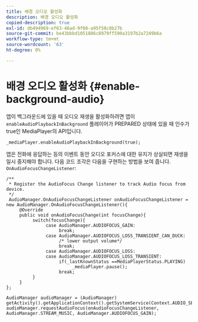 ```yaml
---
title: 배경 오디오 활성화
description: 배경 오디오 활성화
copied-description: true
exl-id: db494969-ef63-46ad-9f08-a95f58c8b27b
source-git-commit: be43bbbd1051886c8979ff590a3197b2a7249b6a
workflow-type: tm+mt
source-wordcount: '63'
ht-degree: 0%

---
```


# 배경 오디오 활성화 {#enable-background-audio}

앱이 백그라운드에 있을 때 오디오 재생을 활성화하려면 앱이 `enableAudioPlaybackInBackground` 플레이어가 PREPARED 상태에 있을 때 인수가 true인 MediaPlayer의 API입니다.

```
_mediaPlayer.enableAudioPlaybackInBackground(true);
```

앱은 전화에 응답하는 등의 이벤트 동안 오디오 포커스에 대한 유지가 상실되면 재생을 일시 중지해야 합니다. 다음 코드 조각은 다음을 구현하는 방법을 보여 줍니다. `OnAudioFocusChangeListener`:

```
/** 
 * Register the AudioFocus Change listener to track Audio focus from device. 
 */ 
 AudioManager.OnAudioFocusChangeListener onAudioFocusChangeListener = new AudioManager.OnAudioFocusChangeListener(){ 
     @Override 
     public void onAudioFocusChange(int focusChange){ 
          switch(focusChange){ 
               case AudioManager.AUDIOFOCUS_GAIN: 
                    break; 
               case AudioManager.AUDIOFOCUS_LOSS_TRANSIENT_CAN_DUCK: 
                    /* lower output volume*/ 
                    break; 
               case AudioManager.AUDIOFOCUS_LOSS: 
               case AudioManager.AUDIOFOCUS_LOSS_TRANSIENT: 
                    if(_lastKnownStatus ==MediaPlayerStatus.PLAYING) 
                         _mediaPlayer.pause(); 
                    break; 
          } 
     } 
}; 
 
AudioManager audioManager = (AudioManager) getActivity().getApplicationContext().getSystemService(Context.AUDIO_SERVICE); 
audioManager.requestAudioFocus(onAudioFocusChangeListener, AudioManager.STREAM_MUSIC, AudioManager.AUDIOFOCUS_GAIN);
```

